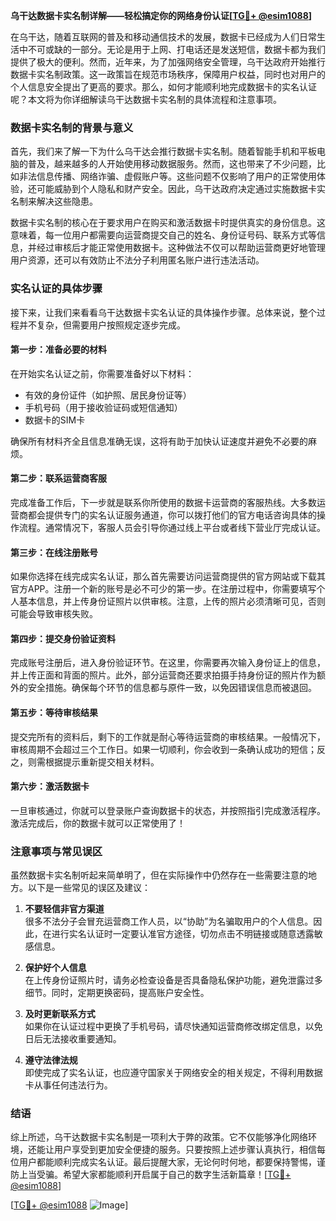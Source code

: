 **乌干达数据卡实名制详解——轻松搞定你的网络身份认证[[TG💪+ @esim1088](https://t.me/s/esim1088)]**

在乌干达，随着互联网的普及和移动通信技术的发展，数据卡已经成为人们日常生活中不可或缺的一部分。无论是用于上网、打电话还是发送短信，数据卡都为我们提供了极大的便利。然而，近年来，为了加强网络安全管理，乌干达政府开始推行数据卡实名制政策。这一政策旨在规范市场秩序，保障用户权益，同时也对用户的个人信息安全提出了更高的要求。那么，如何才能顺利地完成数据卡的实名认证呢？本文将为你详细解读乌干达数据卡实名制的具体流程和注意事项。

### 数据卡实名制的背景与意义

首先，我们来了解一下为什么乌干达会推行数据卡实名制。随着智能手机和平板电脑的普及，越来越多的人开始使用移动数据服务。然而，这也带来了不少问题，比如非法信息传播、网络诈骗、虚假账户等。这些问题不仅影响了用户的正常使用体验，还可能威胁到个人隐私和财产安全。因此，乌干达政府决定通过实施数据卡实名制来解决这些隐患。

数据卡实名制的核心在于要求用户在购买和激活数据卡时提供真实的身份信息。这意味着，每一位用户都需要向运营商提交自己的姓名、身份证号码、联系方式等信息，并经过审核后才能正常使用数据卡。这种做法不仅可以帮助运营商更好地管理用户资源，还可以有效防止不法分子利用匿名账户进行违法活动。

### 实名认证的具体步骤

接下来，让我们来看看乌干达数据卡实名认证的具体操作步骤。总体来说，整个过程并不复杂，但需要用户按照规定逐步完成。

#### 第一步：准备必要的材料

在开始实名认证之前，你需要准备好以下材料：
- 有效的身份证件（如护照、居民身份证等）
- 手机号码（用于接收验证码或短信通知）
- 数据卡的SIM卡

确保所有材料齐全且信息准确无误，这将有助于加快认证速度并避免不必要的麻烦。

#### 第二步：联系运营商客服

完成准备工作后，下一步就是联系你所使用的数据卡运营商的客服热线。大多数运营商都会提供专门的实名认证服务通道，你可以拨打他们的官方电话咨询具体的操作流程。通常情况下，客服人员会引导你通过线上平台或者线下营业厅完成认证。

#### 第三步：在线注册账号

如果你选择在线完成实名认证，那么首先需要访问运营商提供的官方网站或下载其官方APP。注册一个新的账号是必不可少的第一步。在注册过程中，你需要填写个人基本信息，并上传身份证照片以供审核。注意，上传的照片必须清晰可见，否则可能会导致审核失败。

#### 第四步：提交身份验证资料

完成账号注册后，进入身份验证环节。在这里，你需要再次输入身份证上的信息，并上传正面和背面的照片。此外，部分运营商还要求拍摄手持身份证的照片作为额外的安全措施。确保每个环节的信息都与原件一致，以免因错误信息而被退回。

#### 第五步：等待审核结果

提交完所有的资料后，剩下的工作就是耐心等待运营商的审核结果。一般情况下，审核周期不会超过三个工作日。如果一切顺利，你会收到一条确认成功的短信；反之，则需根据提示重新提交相关材料。

#### 第六步：激活数据卡

一旦审核通过，你就可以登录账户查询数据卡的状态，并按照指引完成激活程序。激活完成后，你的数据卡就可以正常使用了！

### 注意事项与常见误区

虽然数据卡实名制听起来简单明了，但在实际操作中仍然存在一些需要注意的地方。以下是一些常见的误区及建议：

1. **不要轻信非官方渠道**  
   很多不法分子会冒充运营商工作人员，以“协助”为名骗取用户的个人信息。因此，在进行实名认证时一定要认准官方途径，切勿点击不明链接或随意透露敏感信息。

2. **保护好个人信息**  
   在上传身份证照片时，请务必检查设备是否具备隐私保护功能，避免泄露过多细节。同时，定期更换密码，提高账户安全性。

3. **及时更新联系方式**  
   如果你在认证过程中更换了手机号码，请尽快通知运营商修改绑定信息，以免日后无法接收重要通知。

4. **遵守法律法规**  
   即使完成了实名认证，也应遵守国家关于网络安全的相关规定，不得利用数据卡从事任何违法行为。

### 结语

综上所述，乌干达数据卡实名制是一项利大于弊的政策。它不仅能够净化网络环境，还能让用户享受到更加安全便捷的服务。只要按照上述步骤认真执行，相信每位用户都能顺利完成实名认证。最后提醒大家，无论何时何地，都要保持警惕，谨防上当受骗。希望大家都能顺利开启属于自己的数字生活新篇章！[[TG💪+ @esim1088](https://t.me/s/esim1088)] 

[[TG💪+ @esim1088](https://t.me/s/esim1088) ![Image](https://i.postimg.cc/4NQfJmqS/Snipaste-2025-05-13-00-14-12.png)]